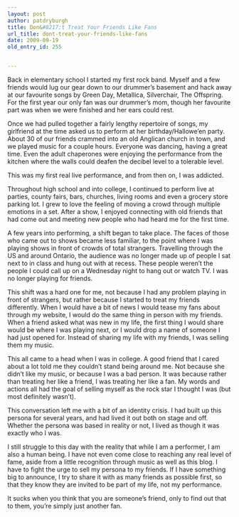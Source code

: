 ```yaml
---
layout: post
author: patdryburgh
title: Don&#8217;t Treat Your Friends Like Fans
url_title: dont-treat-your-friends-like-fans
date: 2009-09-19
old_entry_id: 255


---
```


Back in elementary school I started my first rock band. Myself and a few friends would lug our gear down to our drummer’s basement and hack away at our favourite songs by Green Day, Metallica, Silverchair, The Offspring. For the first year our only fan was our drummer’s mom, though her favourite part was when we were finished and her ears could rest.

Once we had pulled together a fairly lengthy repertoire of songs, my girlfriend at the time asked us to perform at her birthday/Hallowe’en party. About 30 of our friends crammed into an old Anglican church in town, and we played music for a couple hours. Everyone was dancing, having a great time. Even the adult chaperones were enjoying the performance from the kitchen where the walls could deafen the decibel level to a tolerable level.

This was my first real live performance, and from then on, I was addicted.

Throughout high school and into college, I continued to perform live at parties, county fairs, bars, churches, living rooms and even a grocery store parking lot. I grew to love the feeling of moving a crowd through multiple emotions in a set. After a show, I enjoyed connecting with old friends that had come out and meeting new people who had heard me for the first time.

A few years into performing, a shift began to take place. The faces of those who came out to shows became less familiar, to the point where I was playing shows in front of crowds of total strangers. Travelling through the US and around Ontario, the audience was no longer made up of people I sat next to in class and hung out with at recess. These people weren’t the people I could call up on a Wednesday night to hang out or watch TV. I was no longer playing for friends.

This shift was a hard one for me, not because I had any problem playing in front of strangers, but rather because I started to treat my friends differently. When I would have a bit of news I would tease my fans about through my website, I would do the same thing in person with my friends. When a friend asked what was new in my life, the first thing I would share would be where I was playing next, or I would drop a name of someone I had just opened for. Instead of sharing my life with my friends, I was selling them my music.

This all came to a head when I was in college. A good friend that I cared about a lot told me they couldn’t stand being around me. Not because she didn’t like my music, or because I was a bad person. It was because rather than treating her like a friend, I was treating her like a fan. My words and actions all had the goal of selling myself as the rock star I thought I was (but most definitely wasn’t).

This conversation left me with a bit of an identity crisis. I had built up this persona for several years, and had lived it out both on stage and off. Whether the persona was based in reality or not, I lived as though it was exactly who I was.

I still struggle to this day with the reality that while I am a performer, I am also a human being. I have not even come close to reaching any real level of fame, aside from a little recognition through music as well as this blog. I have to fight the urge to sell my persona to my friends. If I have something big to announce, I try to share it with as many friends as possible first, so that they know they are invited to be part of my life, not my performance.

It sucks when you think that you are someone’s friend, only to find out that to them, you’re simply just another fan.